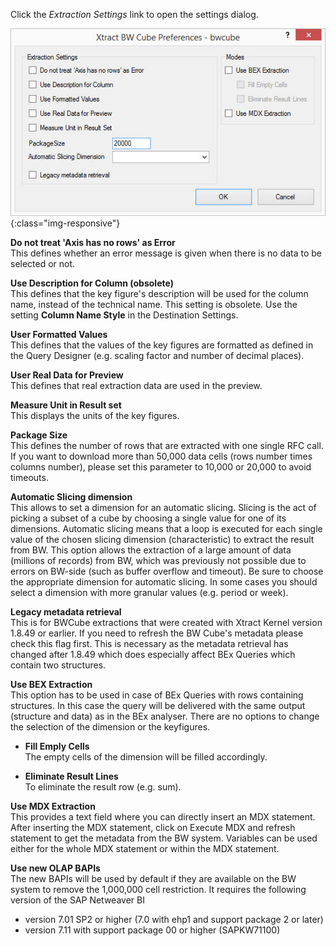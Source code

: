 Click the *Extraction Settings* link to open the settings dialog. 

![XU_BWCube_Settings](/img/content/XU_BWCube_Settings.png){:class="img-responsive"}


**Do not treat 'Axis has no rows' as Error** <br> 
This defines whether an error message is given when there is no data to be selected or not.

**Use Description for Column (obsolete)** <br>
This defines that the key figure's description will be used for the column name, instead of the technical name. 
This setting is obsolete. Use the setting **Column Name Style** in the Destination Settings.

**User Formatted Values** <br>
This defines that the values of the key figures are formatted as defined in the Query Designer (e.g. scaling factor and number of decimal places).

**User Real Data for Preview** <br> 
This defines that real extraction data are used in the preview. 

**Measure Unit in Result set** <br>
This displays the units of the key figures.

**Package Size** <br> 
This defines the number of rows that are extracted with one single RFC call. If you want to download more than 50,000 data cells (rows number times columns number), please set this parameter to 10,000 or 20,000 to avoid timeouts.

**Automatic Slicing dimension** <br>
This allows to set a dimension for an automatic slicing. Slicing is the act of picking a subset of a cube by choosing a single value for one of its dimensions.
Automatic slicing means that a loop is executed for each single value of the chosen slicing dimension (characteristic) to extract the result from BW.
This option allows the extraction of a large amount of data (millions of records) from BW, which was previously not possible due to errors on BW-side (such as buffer overflow and timeout).
Be sure to choose the appropriate dimension for automatic slicing. In some cases you should select a dimension with more granular values (e.g. period or week).

**Legacy metadata retrieval** <br>
This is for BWCube extractions that were created with Xtract Kernel version 1.8.49 or earlier. If you need to refresh the BW Cube's metadata please check this flag first. This is necessary as the metadata retrieval has changed after 1.8.49 which does especially affect BEx Queries which contain two structures.


**Use BEX Extraction** <br>
This option has to be used in case of BEx Queries with rows containing structures. In this case the query will be delivered with the same output (structure and data) as in the BEx analyser. 
There are no options to change the selection of the dimension or the keyfigures.

- **Fill Emply Cells** <br>
The empty cells of the dimension will be filled accordingly.

- **Eliminate Result Lines** <br>
To eliminate the result row (e.g. sum).

**Use MDX Extraction** <br>
This provides a text field where you can directly insert an MDX statement. 
After inserting the MDX statement, click on Execute MDX and refresh statement to get the metadata from the BW system. 
Variables can be used either for the whole MDX statement or within the MDX statement. 

**Use new OLAP BAPIs** <br>
The new BAPIs will be used by default if they are available on the BW system to remove the 1,000,000 cell restriction. It requires the following version of the SAP Netweaver BI

- version 7.01 SP2 or higher (7.0 with ehp1 and support package 2 or later)
- version 7.11 with support package 00 or higher (SAPKW71100)